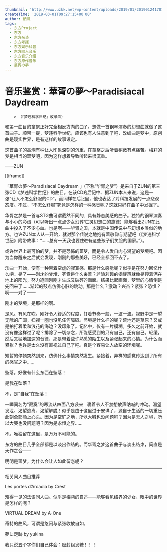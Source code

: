```yaml
---
thumbnail: 'http://www.uzkk.net/wp-content/uploads/2019/01/20190124170109.png'
createTime: '2019-03-01T09:27:15+00:00'
author: 栖瓜
tags:
  - 东方Project
  - 东方
  - 东方杂谈
  - 东方考据
  - 东方娱乐科普
  - 东方同人音乐
  - 东方音乐介绍
  - 东方原作音乐
  - 華胥の夢
---
```


# 音乐鉴赏：華胥の夢～Paradisiacal Daydream

		> （『梦违科学世纪』收录曲）

和第一曲目的童祭正好完全相反方向的曲子。想做一首钢琴演奏的幻想曲就做了这首曲子。顺带一提，梦违科学世纪，应该也有人注意到了吧，改编曲是梦中，原创曲是现实世界，是有这样的故事设定。

这首曲子的高潮有种让人印象深刻的沉重，在童祭之后听着稍微有点痛苦。梅莉的梦是相当的噩梦吧，因为这样想着导致听起来很沉重。

——ZUN

[[iframe]]

「華胥の夢～Paradisiacal Daydream 」（下称“华胥之梦”）是来自于ZUN的第三张CD《梦违科学世纪》的曲目。在该CD的后记中、据ZUN本人来说，这是一张“让人不怎么舒服的CD”。而同样在后记里，他也表达了对科技发展的一点悲观态度。不过，“不怎么舒服”究竟是怎样的一种感觉呢？这就只好在曲子中发掘了。

华胥之梦是一首与STG曲可谓截然不同的、具有静态美感的曲子。独特的钢琴演奏与小小的彩蛋（可以听出一点点少女幻葬/亡灵幻想曲的旋律）能够看出ZUN在此曲中投入了不少心血。也是啊——华胥之国，本就是中国传说中与幻想乡类似的地方。也许ZUN本人从一开始，就对那个传说之地抱有着敬仰与期望吧（《梦违科学世纪》附带故事：“……总有一天我也要住进有这些孩子们笑脸的国家。”）。

或许世界上最可怕的梦，并不是恐怖的噩梦，而是令人发自内心渴望的梦境吧。因为当你醒来之后就会发现，刚刚的那些美好，已经全都回不去了。

乐曲一开始，便有一种带着空虚的寂寞感。那是什么感觉呢？似乎是在努力回忆什么吧。是了——刚才的梦境，究竟是什么来着？若隐若现的钢琴声就像是顶着洒在地上的阳光，努力追回刚刚才生成又破碎的画面。结果比起画面，梦里的心情倒是先回来了……渐起的鼓点仿佛心脏的跳动。那是什么？激动？兴奋？紧张？恐惧？啊——对了——

刚才的梦境，是那样的啊。

是风。有风在吹。刚好令人舒适的程度，打着节奏一般，一波一波。视野中是一望无际的广阔，扫视一圈也没见任何障碍。环境是什么样的呢？荒地还是草原？又或是拍打着柔和浪花的海边？没印象了。记忆中，仅有一片模糊。多久之前开始，就没有像这样过了呢？排除了一切杂念，所能感受到的只有自己，还有自己。轻缓，然后又猛地加速的音律，那是带着些许熟悉的陌生以及紧张起来的心情。为什么而紧张？也许是太久没有直视过自己了吧。真是个容易让人放空的环境呢。

短暂的停顿突然到来，仿佛什么事情突然发生。紧接着，异样的感觉传达到了所有的感官之中……

坠落。好像有什么东西在坠落！

是我在坠落？

不，是“自我”在坠落！

一瞬间名为“寂寞”的寒流从四面八方袭来，裹着令人不禁想放声呐喊的冲动。渴望发泄、渴望逃离、渴望解脱！似乎是由于这里过于安详了，源自于生活的一切重压此刻全部涌上心头。因为是空旷之地，所以大喊也没问题吧？因为是无人之境，所以大哭也没问题吧？因为是永恒之界……

不。唯独留在这里，是万万不可能的。

东方的曲目几乎全部都是以淡出作结的。而华胥之梦这首曲子与淡出结束，简直是天作之合——

明明是噩梦，为什么会让人如此留恋呢？

---

相关同人曲目推荐

Les portes d’Arcadia by Crest

难得一见的法语同人曲。似乎是梅莉的自述——能够看见结界的少女，眼中的世界是怎样的呢？

VIRTUAL DREAM by A-One

奇特的曲风，可谓是悠闲与紧张收放自如。

夢に足跡 by yukina

我只说五个字你们自己体会：密封组发糖！！！

